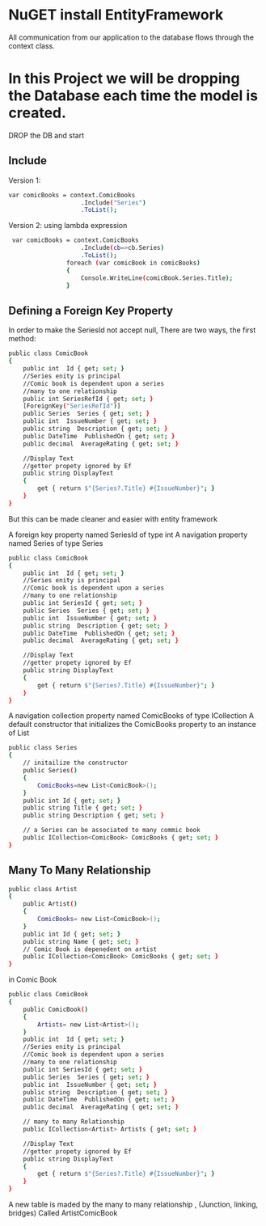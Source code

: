 # NuGET install EntityFramework

All communication from our application to the database flows through the context class.

# In this Project we will be dropping the Database each time the model is created.
DROP the DB and start


## Include 
Version 1: 
```sh
var comicBooks = context.ComicBooks
                    .Include("Series")
                    .ToList();
```
Version 2: using lambda expression
```sh
 var comicBooks = context.ComicBooks
                    .Include(cb=>cb.Series)
                    .ToList();
                foreach (var comicBook in comicBooks)
                {
                    Console.WriteLine(comicBook.Series.Title);
                }
```

## Defining a Foreign Key Property
In order to make the SeriesId not accept null,
There are two ways, the first method:

```sh
public class ComicBook
{
    public int  Id { get; set; }
    //Series enity is principal
    //Comic book is dependent upon a series
    //many to one relationship
    public int SeriesRefId { get; set; }
    [ForeignKey("SeriesRefId")]
    public Series  Series { get; set; }
    public int  IssueNumber { get; set; }
    public string  Description { get; set; }
    public DateTime  PublishedOn { get; set; }
    public decimal  AverageRating { get; set; }

    //Display Text
    //getter propety ignored by Ef
    public string DisplayText
    {
        get { return $"{Series?.Title} #{IssueNumber}"; }
    }
}
```

But this can be made cleaner and easier with entity framework

A foreign key property named SeriesId of type int
A navigation property named Series of type Series
```sh
public class ComicBook
{
    public int  Id { get; set; }
    //Series enity is principal
    //Comic book is dependent upon a series
    //many to one relationship
    public int SeriesId { get; set; }
    public Series  Series { get; set; }
    public int  IssueNumber { get; set; }
    public string  Description { get; set; }
    public DateTime  PublishedOn { get; set; }
    public decimal  AverageRating { get; set; }

    //Display Text
    //getter propety ignored by Ef
    public string DisplayText
    {
        get { return $"{Series?.Title} #{IssueNumber}"; }
    }
}
```

A navigation collection property named ComicBooks of type ICollection<ComicBook>
A default constructor that initializes the ComicBooks property to an instance of List<ComicBook>

```sh
public class Series
{
    // initailize the constructor
    public Series()
    {
        ComicBooks=new List<ComicBook>();
    }      
    public int Id { get; set; }
    public string Title { get; set; }
    public string Description { get; set; }

    // a Series can be associated to many commic book
    public ICollection<ComicBook> ComicBooks { get; set; }
}
```
## Many To Many Relationship
```sh
public class Artist
{
    public Artist()
    {
        ComicBooks= new List<ComicBook>();
    }
    public int Id { get; set; }
    public string Name { get; set; }
	// Comic Book is depenedent on artist
    public ICollection<ComicBook> ComicBooks { get; set; }
}
```
in Comic Book
```sh
public class ComicBook
{
    public ComicBook()
    {
        Artists= new List<Artist>();
    }
    public int  Id { get; set; }
    //Series enity is principal
    //Comic book is dependent upon a series
    //many to one relationship
    public int SeriesId { get; set; }
    public Series  Series { get; set; }
    public int  IssueNumber { get; set; }
    public string  Description { get; set; }
    public DateTime  PublishedOn { get; set; }
    public decimal  AverageRating { get; set; }

    // many to many Relationship
    public ICollection<Artist> Artists { get; set; }

    //Display Text
    //getter propety ignored by Ef
    public string DisplayText
    {
        get { return $"{Series?.Title} #{IssueNumber}"; }
    }
}
```

A new table is maded by the many to many relationship , (Junction, linking, bridges)
Called ArtistComicBook
